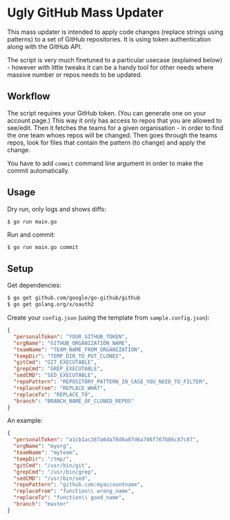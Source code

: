 Ugly GitHub Mass Updater
========================

This mass updater is intended to apply code changes (replace strings using patterns) to a set of GitHub repositories. It is using token authentication along with the GitHub API.

The script is very much finetuned to a particular usecase (explained below) - however with little tweaks it can be a handy tool for other needs where massive number or repos needs to be updated.

Workflow
--------

The script requires your GitHub token. (You can generate one on your account page.) This way it only has access to repos that you are allowed to see/edit. Then it fetches the teams for a given organisation - in order to find the one team whoes repos will be changed. Then goes through the teams repos, look for files that contain the pattern (to change) and apply the change.

You have to add ```commit``` command line argument in order to make the commit automatically.

Usage
-----

Dry run, only logs and shows diffs:

```bash
$ go run main.go
```


Run and commit:
```
$ go run main.go commit
```

Setup
-------------

Get dependencies:

```bash
$ go get github.com/google/go-github/github
$ go get golang.org/x/oauth2
```

Create your ```config.json``` (using the template from ```sample.config.json```):

```json
{
  "personalToken": "YOUR_GITHUB_TOKEN",
  "orgName": "GITHUB_ORGANIZATION_NAME",
  "teamName": "TEAM_NAME_FROM_ORGANIZATION",
  "tempDir": "TEMP_DIR_TO_PUT_CLONES",
  "gitCmd": "GIT_EXECUTABLE",
  "grepCmd": "GREP_EXECUTABLE",
  "sedCMD": "SED_EXECUTABLE",
  "repoPattern": "REPOSITORY_PATTERN_IN_CASE_YOU_NEED_TO_FILTER",
  "replaceFrom": "REPLACE_WHAT",
  "replaceTo": "REPLACE_TO",
  "branch": "BRANCH_NAME_OF_CLONED_REPOS"
}
```

An example:

```json
{
  "personalToken": "a1cb1ac387a6da78d6a87d6a786f767b86c87c87",
  "orgName": "myorg",
  "teamName": "myteam",
  "tempDir": "/tmp/",
  "gitCmd": "/usr/bin/git",
  "grepCmd": "/usr/bin/grep",
  "sedCMD": "/usr/bin/sed",
  "repoPattern": "github.com:myaccountname",
  "replaceFrom": "function\\ wrong_name",
  "replaceTo": "function\\ good_name",
  "branch": "master"
}
```
